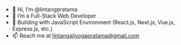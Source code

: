 - 👋 Hi, I’m @lintangpratama
- 👀 I’m a Full-Stack Web Developer
- 🌱 Building with JavaScript Environment (React.js, Next.js, Vue.js, Express.js, etc.)
- 📫 Reach me at lintangajiyogapratama@gmail.com

<!---
lintangpratama/lintangpratama is a ✨ special ✨ repository because its `README.md` (this file) appears on your GitHub profile.
You can click the Preview link to take a look at your changes.
--->
